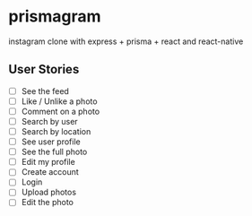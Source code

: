 # prismagram

instagram clone with express + prisma + react and react-native

## User Stories

- [ ] See the feed
- [ ] Like / Unlike a photo
- [ ] Comment on a photo
- [ ] Search by user
- [ ] Search by location
- [ ] See user profile
- [ ] See the full photo
- [ ] Edit my profile
- [ ] Create account
- [ ] Login
- [ ] Upload photos
- [ ] Edit the photo
